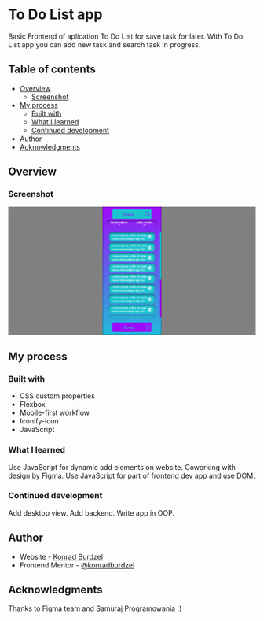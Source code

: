 # To Do List app

Basic Frontend of aplication To Do List for save task for later.
With To Do List app you can add new task and search task in progress.

## Table of contents

- [Overview](#overview)
  - [Screenshot](#screenshot)
- [My process](#my-process)
  - [Built with](#built-with)
  - [What I learned](#what-i-learned)
  - [Continued development](#continued-development)
- [Author](#author)
- [Acknowledgments](#acknowledgments)

## Overview

### Screenshot

![Mobile view](./screenshot/Screenshot%202022-11-05%20at%2023-18-03%20To%20Do%20List%20App.png)

## My process

### Built with

- CSS custom properties
- Flexbox
- Mobile-first workflow
- Iconify-icon
- JavaScript

### What I learned

Use JavaScript for dynamic add elements on website. Coworking with design by Figma. Use JavaScript for part of frontend dev app and use DOM.

### Continued development

Add desktop view.
Add backend.
Write app in OOP.

## Author

- Website - [Konrad Burdzel](https://github.com/konradburdzel)
- Frontend Mentor - [@konradburdzel](https://www.frontendmentor.io/profile/konradburdzel)

## Acknowledgments

Thanks to Figma team and Samuraj Programowania :)
